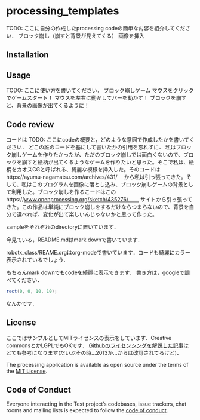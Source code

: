 # processing_templates

TODO: ここに自分の作成したprocessing codeの簡単な内容を紹介してください．
ブロック崩し（崩すと背景が見えてくる）
画像を挿入
## Installation



## Usage

TODO: ここに使い方を書いてください．
ブロック崩しゲーム
マウスをクリックでゲームスタート！
マウスを左右に動かしてバーを動かす！
ブロックを崩すと、背景の画像が出てくるように！

## Code review
コードは
TODO: ここにcodeの概要と，どのような意図で作成したかを書いてください．
どこの誰のコードを基にして書いたかの引用を忘れずに．
私はブロック崩しゲームを作りたかったが、ただのブロック崩しでは面白くないので、ブロックを崩すと絵柄が出てくるようなゲームを作りたいと思った。そこで私は、絵柄をカオスCGと呼ばれる、綺麗な模様を挿入した。そのコードはhttps://ayumu-nagamatsu.com/archives/431/　
から私は引っ張ってきた。そして、私はこのプログラムを画像に落とし込み、ブロック崩しゲームの背景として利用した。ブロック崩しを作るこードはこのhttps://www.openprocessing.org/sketch/435276/　　
サイトから引っ張ってきた。この作品は単純にブロック崩しをするだけならつまらないので、背景を自分で選べれば、変化が出て楽しいんじゃないかと思って作った。

sampleをそれぞれのdirectoryに置いています．

今見ている，README.mdはmark downで書いています．

robotx_class/REAME.orgはorg-modeで書いています．コードも綺麗にカラー表示されているでしょう．

もちろんmark downでもcodeを綺麗に表示できます．
書き方は，googleで調べてください．

``` java
rect(0, 0, 10, 10);
```
なんかです．

## License

ここではサンプルとしてMITライセンスの表示をしています．Creative commonsとかLGPLでもOKです．
[Githubのライセンシングを解説した記事](https://www.catch.jp/oss-license/2013/09/10/github/)は
とても参考になります(だいぶその時...2013か...からは改訂されてるけど)．

The processing application is available as open source under the terms of the [MIT License](https://opensource.org/licenses/MIT).

## Code of Conduct

Everyone interacting in the Test project’s codebases, issue trackers, chat rooms and mailing lists is expected to follow the [code of conduct](https://github.com/[USERNAME]/processing_templates/blob/master/CODE_OF_CONDUCT.md).
